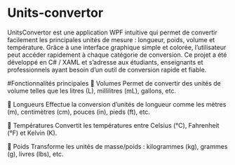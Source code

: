 # Units-convertor
UnitsConvertor est une application WPF intuitive qui permet de convertir facilement les principales unités de mesure : longueur, poids, volume et température. Grâce à une interface graphique simple et colorée, l’utilisateur peut accéder rapidement à chaque catégorie de conversion. Ce projet a été développé en C# / XAML et s’adresse aux étudiants, enseignants et professionnels ayant besoin d’un outil de conversion rapide et fiable.

#Fonctionnalités principales 
🔹 Volumes
Permet de convertir des unités de volume telles que les litres (L), millilitres (mL), gallons, etc.

🔹 Longueurs
Effectue la conversion d’unités de longueur comme les mètres (m), centimètres (cm), pouces (in), pieds (ft), etc.

🔹 Températures
Convertit les températures entre Celsius (°C), Fahrenheit (°F) et Kelvin (K).

🔹 Poids
Transforme les unités de masse/poids : kilogrammes (kg), grammes (g), livres (lbs), etc.

